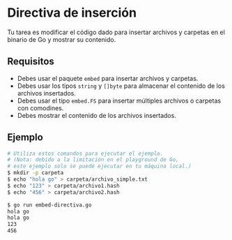# Directiva de inserción

Tu tarea es modificar el código dado para insertar archivos y carpetas en el binario de Go y mostrar su contenido.

## Requisitos

- Debes usar el paquete `embed` para insertar archivos y carpetas.
- Debes usar los tipos `string` y `[]byte` para almacenar el contenido de los archivos insertados.
- Debes usar el tipo `embed.FS` para insertar múltiples archivos o carpetas con comodines.
- Debes mostrar el contenido de los archivos insertados.

## Ejemplo

```sh
# Utiliza estos comandos para ejecutar el ejemplo.
# (Nota: debido a la limitación en el playground de Go,
# este ejemplo solo se puede ejecutar en tu máquina local.)
$ mkdir -p carpeta
$ echo "hola go" > carpeta/archivo_simple.txt
$ echo "123" > carpeta/archivo1.hash
$ echo "456" > carpeta/archivo2.hash

$ go run embed-directiva.go
hola go
hola go
123
456
```
